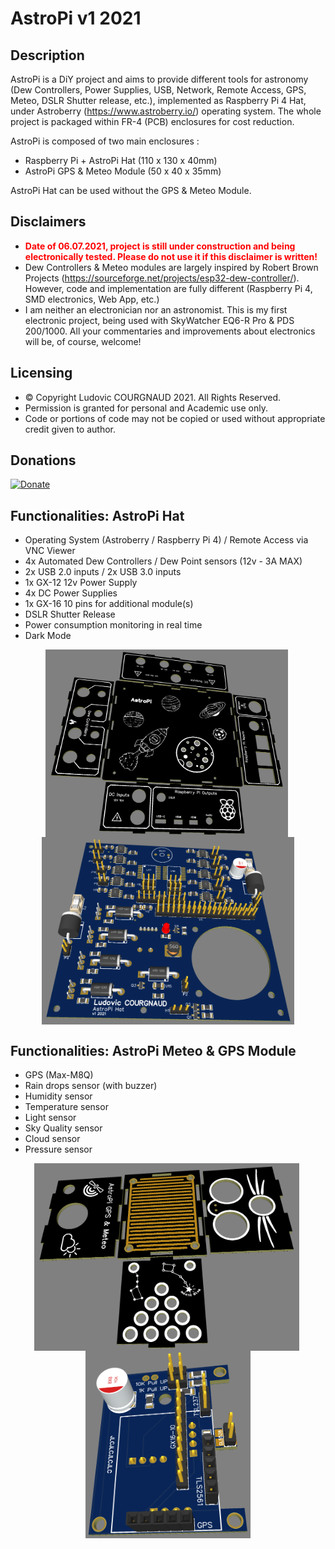 # AstroPi v1 2021

## Description
AstroPi is a DiY project and aims to provide different tools for astronomy (Dew Controllers, Power Supplies, USB, Network, Remote Access, GPS, Meteo, DSLR Shutter release, etc.), implemented as Raspberry Pi 4 Hat, under Astroberry (https://www.astroberry.io/) operating system. The whole project is packaged within FR-4 (PCB) enclosures for cost reduction.

AstroPi is composed of two main enclosures :
 - Raspberry Pi + AstroPi Hat (110 x 130 x 40mm)
 - AstroPi GPS & Meteo Module (50 x 40 x 35mm)

AstroPi Hat can be used without the GPS & Meteo Module.

## Disclaimers
 - <strong style="color: red;">Date of 06.07.2021, project is still under construction and being electronically tested. Please do not use it if this disclaimer is written!</strong>
 - Dew Controllers & Meteo modules are largely inspired by Robert Brown Projects (https://sourceforge.net/projects/esp32-dew-controller/). However, code and implementation are fully different (Raspberry Pi 4, SMD electronics, Web App, etc.)
 - I am neither an electronician nor an astronomist. This is my first electronic project, being used with SkyWatcher EQ6-R Pro & PDS 200/1000. All your commentaries and improvements about electronics will be, of course, welcome!

## Licensing
 - &copy; Copyright Ludovic COURGNAUD 2021. All Rights Reserved.
 - Permission is granted for personal and Academic use only.
 - Code or portions of code may not be copied or used without appropriate credit given to author.

## Donations
[![Donate](https://img.shields.io/badge/Donate-PayPal-green.svg)](https://www.paypal.com/donate?business=S8L7CRH3CVYDG&no_recurring=0&currency_code=EUR)

## Functionalities: AstroPi Hat
 - Operating System (Astroberry / Raspberry Pi 4) / Remote Access via VNC Viewer
 - 4x Automated Dew Controllers / Dew Point sensors (12v - 3A MAX)
 - 2x USB 2.0 inputs / 2x USB 3.0 inputs
 - 1x GX-12 12v Power Supply
 - 4x DC Power Supplies
 - 1x GX-16 10 pins for additional module(s)
 - DSLR Shutter Release
 - Power consumption monitoring in real time
 - Dark Mode

<p align="center"><img align="center" src="/AstroPi%20Hat/Images/enclosure.png?raw=true" height="300" />&nbsp;<img align="center" src="/AstroPi%20Hat/Images/pcb.png?raw=true" height="300" /></p>


## Functionalities: AstroPi Meteo & GPS Module
 - GPS (Max-M8Q)
 - Rain drops sensor (with buzzer)
 - Humidity sensor
 - Temperature sensor
 - Light sensor
 - Sky Quality sensor
 - Cloud sensor
 - Pressure sensor

<p align="center"><img align="center" src="/AstroPi%20GPS%20&%20Meteo/Images/enclosure.png?raw=true" height="300" />&nbsp;<img align="center" src="/AstroPi%20GPS%20&%20Meteo/Images/pcb.png?raw=true" height="300" /></p>



